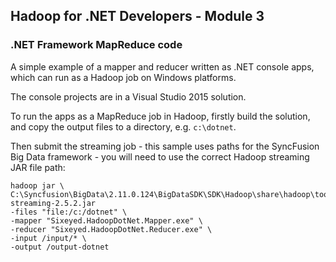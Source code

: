 ## Hadoop for .NET Developers - Module 3

### .NET Framework MapReduce code

A simple example of a mapper and reducer written as .NET console apps, which can run as a Hadoop job on Windows platforms.

The console projects are in a Visual Studio 2015 solution.

To run the apps as a MapReduce job in Hadoop, firstly build the solution, and copy the output files to a directory, e.g. `c:\dotnet`.

Then submit the streaming job - this sample uses paths for the SyncFusion Big Data framework - you will need to use the correct Hadoop streaming JAR file path:

```
hadoop jar \
C:\Syncfusion\BigData\2.11.0.124\BigDataSDK\SDK\Hadoop\share\hadoop\tools\lib\hadoop-streaming-2.5.2.jar
-files "file:/c:/dotnet" \
-mapper "Sixeyed.HadoopDotNet.Mapper.exe" \
-reducer "Sixeyed.HadoopDotNet.Reducer.exe" \
-input /input/* \
-output /output-dotnet
```
